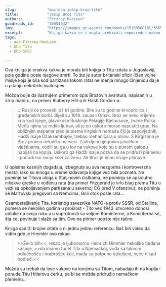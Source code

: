 ```yaml
---
slug:              "maclean-josip-broz-tito"
title:             "Josip Broz Tito"
authors:           "Fitzroy MacLean"
goodreads_id:      "36551642"
img:               "https://images.gr-assets.com/books/1510056818l/36551642.jpg"
excerpt:           "Knjiga kakva se i mogla očekivati neposredno nakon Titove smrti, najveća vrednost joj je u mnoštvu fotografija."
tags:
  - aaa-Fitzroy-MacLean
  - bbb-Tito
  - bbb-SFRJ
  
---
```


Ova knjiga je onakva kakva je morala biti knjiga o Titu izdata u Jugoslaviji, pola godine posle njegove smrti. To što 
je autor britanski oficir (član vojne misije koja je bila kod partizana tokom rata) ne menja mnogo činjenicu da je u 
pitanju nekritički hvalospev.

Možda bolje da ilustrujem primerom opis Brozovih avantura, napisanih u strip maniru, na primer Bluberry Hill-a ili 
Flash Gordon-a:

<blockquote>
U Rusiji će provesti još tri godine. Bile su to godine krvoprolića i građanskih borbi. Bijeli su 1918. zauzeli Omsk. 
Broz se neko vrijeme krio kod lijepe, plavokose Ruskinje Pelagije Bjelousove, zvane Polka. Među njima se rodila ljubav, 
ali je on uskoro morao napustiti grad. Na obližnjim stepama sreo je pleme kirgiskih nomada čiji je zapovjednik, Hadži 
Isaije Džaksembajev, trebao mehaničara u mlinu. S Kirgizima je Broz proveo nekoliko mjeseci. Zadivljeni njegovim 
jahačkim vještinama, vodili su ga u lov na vukove koje su u punom galopu nabijali na koplja. Uskoro ga Hadži Isaije 
pozva da se pridruži plemenu i ponudi mu svoju kćer za ženu. Ali Broz je imao druge planove.
</blockquote>


U opisima kasnijih događaja, izbegnuta su sva nezgodna i kontroverzna mesta, iako su mnoga u vreme izdavanja knjige već 
bila poznata. Ne pominje se Titova uloga u Staljinovim čistkama, ne pominju se apsolutno nikakve greške u vođenju rata 
(na primer Fitzgerald je vrlo blag prema Titu u vezi sa opkoljavanjem partizana u severnoj CG pred V ofanzivu), ne 
pominju se Martovski pregovori sa Nemcima, Goli otok posle rata...

Osamostaljivanje Tita, korisnog saveznika NATO-a protiv SSSR, od Staljina, pomera se nekoliko godina u prošlost - Tito 
već 1943. otvoreno donosi odluke na svoju ruku a u suprotnosti sa voljom Kominterne, a Kominterna se, šta će, povinuje 
i slaže sa tim. Ovo na primer uopšte nije tačno.

Knjiga sadrži brojne citate a ni jednu jedinu referencu. Baš bih voleo da vidim gde je Himmler ovo rekao:

<blockquote>
>>Želio bih<<, rekao je ljubomorno Heinrich Himmler nekoliko tjedana kasnije, >>da imamo tucet Tita u Njemačkoj, vođa sa 
takvom odlučnošću i hrabrošću koji, mada su potpuno opkoljeni, neće nikad podleći.<<
</blockquote>


Možda su trebali da love vukove na konjima sa Titom, nabadaju ih na koplja i ponude Titu Hitlerovu ćerku, pa bi se možda 
pridružio nemačkom plemenu...